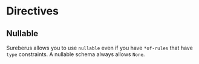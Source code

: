 # Directives






## Nullable

Sureberus allows you to use `nullable` even if you have `*of-rules` that have
`type` constraints. A nullable schema always allows `None`.


